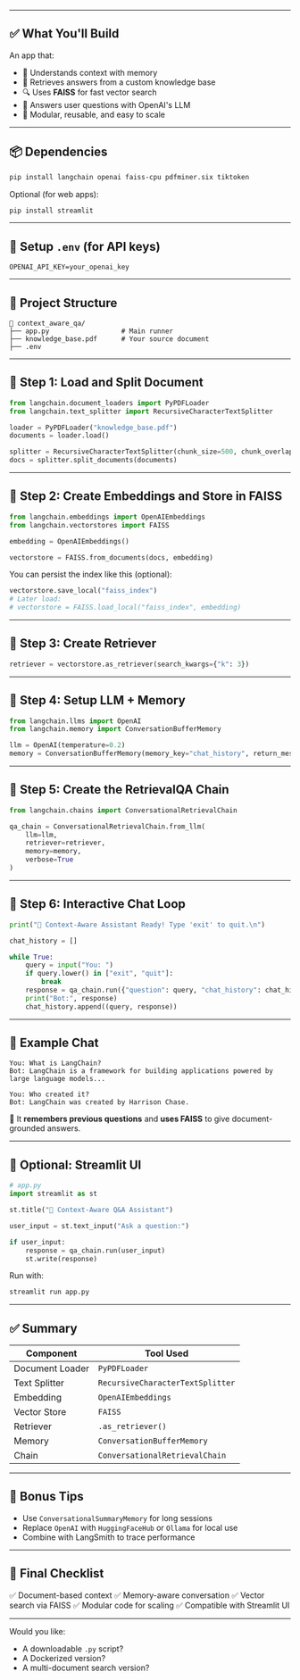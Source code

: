 
---

## ✅ What You'll Build

An app that:

* 🧠 Understands context with memory
* 📄 Retrieves answers from a custom knowledge base
* 🔍 Uses **FAISS** for fast vector search
* 🤖 Answers user questions with OpenAI's LLM
* 🧩 Modular, reusable, and easy to scale

---

## 📦 Dependencies

```bash
pip install langchain openai faiss-cpu pdfminer.six tiktoken
```

Optional (for web apps):

```bash
pip install streamlit
```

---

## 🔐 Setup `.env` (for API keys)

```env
OPENAI_API_KEY=your_openai_key
```

---

## 📁 Project Structure

```
📁 context_aware_qa/
├── app.py                  # Main runner
├── knowledge_base.pdf      # Your source document
├── .env
```

---

## 🧱 Step 1: Load and Split Document

```python
from langchain.document_loaders import PyPDFLoader
from langchain.text_splitter import RecursiveCharacterTextSplitter

loader = PyPDFLoader("knowledge_base.pdf")
documents = loader.load()

splitter = RecursiveCharacterTextSplitter(chunk_size=500, chunk_overlap=100)
docs = splitter.split_documents(documents)
```

---

## 🧬 Step 2: Create Embeddings and Store in FAISS

```python
from langchain.embeddings import OpenAIEmbeddings
from langchain.vectorstores import FAISS

embedding = OpenAIEmbeddings()

vectorstore = FAISS.from_documents(docs, embedding)
```

You can persist the index like this (optional):

```python
vectorstore.save_local("faiss_index")
# Later load:
# vectorstore = FAISS.load_local("faiss_index", embedding)
```

---

## 🔎 Step 3: Create Retriever

```python
retriever = vectorstore.as_retriever(search_kwargs={"k": 3})
```

---

## 🧠 Step 4: Setup LLM + Memory

```python
from langchain.llms import OpenAI
from langchain.memory import ConversationBufferMemory

llm = OpenAI(temperature=0.2)
memory = ConversationBufferMemory(memory_key="chat_history", return_messages=True)
```

---

## 🔗 Step 5: Create the RetrievalQA Chain

```python
from langchain.chains import ConversationalRetrievalChain

qa_chain = ConversationalRetrievalChain.from_llm(
    llm=llm,
    retriever=retriever,
    memory=memory,
    verbose=True
)
```

---

## 💬 Step 6: Interactive Chat Loop

```python
print("📘 Context-Aware Assistant Ready! Type 'exit' to quit.\n")

chat_history = []

while True:
    query = input("You: ")
    if query.lower() in ["exit", "quit"]:
        break
    response = qa_chain.run({"question": query, "chat_history": chat_history})
    print("Bot:", response)
    chat_history.append((query, response))
```

---

## 🧪 Example Chat

```
You: What is LangChain?
Bot: LangChain is a framework for building applications powered by large language models...

You: Who created it?
Bot: LangChain was created by Harrison Chase.
```

🧠 It **remembers previous questions** and **uses FAISS** to give document-grounded answers.

---

## 🧰 Optional: Streamlit UI

```python
# app.py
import streamlit as st

st.title("💬 Context-Aware Q&A Assistant")

user_input = st.text_input("Ask a question:")

if user_input:
    response = qa_chain.run(user_input)
    st.write(response)
```

Run with:

```bash
streamlit run app.py
```

---

## ✅ Summary

| Component       | Tool Used                        |
| --------------- | -------------------------------- |
| Document Loader | `PyPDFLoader`                    |
| Text Splitter   | `RecursiveCharacterTextSplitter` |
| Embedding       | `OpenAIEmbeddings`               |
| Vector Store    | `FAISS`                          |
| Retriever       | `.as_retriever()`                |
| Memory          | `ConversationBufferMemory`       |
| Chain           | `ConversationalRetrievalChain`   |

---

## 🧠 Bonus Tips

* Use `ConversationalSummaryMemory` for long sessions
* Replace `OpenAI` with `HuggingFaceHub` or `Ollama` for local use
* Combine with LangSmith to trace performance

---

## 📌 Final Checklist

✅ Document-based context
✅ Memory-aware conversation
✅ Vector search via FAISS
✅ Modular code for scaling
✅ Compatible with Streamlit UI

---

Would you like:

* A downloadable `.py` script?
* A Dockerized version?
* A multi-document search version?

